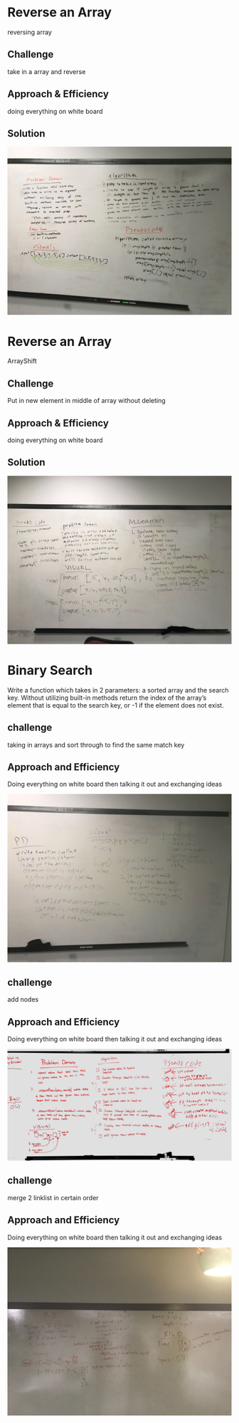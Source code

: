 # Reverse an Array
reversing array

## Challenge
take in a array and reverse

## Approach & Efficiency
doing everything on white board
## Solution
![](./assets/ArrayReverse.jpg)

# Reverse an Array
ArrayShift

## Challenge
Put in new element in middle of array without deleting

## Approach & Efficiency
doing everything on white board
## Solution
![](./assets/ArrayShift.jpg)

# Binary Search
Write a function which takes in 2 parameters: a sorted array and the search key. Without utilizing built-in methods return the index of the array’s element that is equal to the search key, or -1 if the element does not exist.

## challenge
taking in arrays and sort through to find the same match key

## Approach and Efficiency
Doing everything on white board then talking it out and exchanging ideas

![lab03](./assets/lab03binarysearch.jpg)

## challenge
add nodes

## Approach and Efficiency
Doing everything on white board then talking it out and exchanging ideas

![](./assets/11-insertions.jpg)

## challenge
merge 2 linklist in certain order

## Approach and Efficiency
Doing everything on white board then talking it out and exchanging ideas

![](./assets/11-kth-from-end.jpg)
